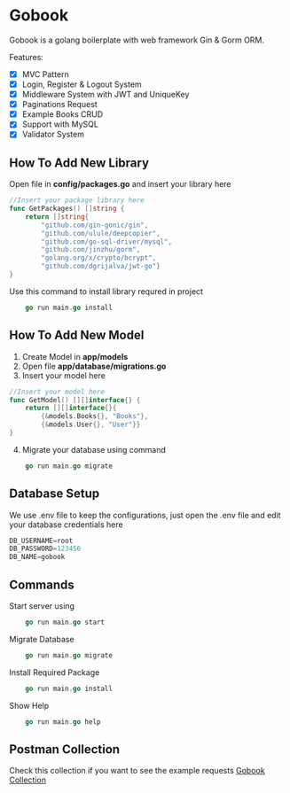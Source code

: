 # Gobook
Gobook is a golang boilerplate with web framework Gin & Gorm ORM.

Features:
- [x] MVC Pattern
- [x] Login, Register & Logout System
- [x] Middleware System with JWT and UniqueKey
- [x] Paginations Request
- [x] Example Books CRUD
- [x] Support with MySQL
- [x] Validator System

## How To Add New Library
Open file in **config/packages.go** and insert your library here
```go
//Insert your package library here
func GetPackages() []string {
	return []string{
		"github.com/gin-gonic/gin",
		"github.com/ulule/deepcopier",
		"github.com/go-sql-driver/mysql",
		"github.com/jinzhu/gorm",
		"golang.org/x/crypto/bcrypt",
		"github.com/dgrijalva/jwt-go"}
}
```

Use this command to install library requred in project
```go
	go run main.go install
```

## How To Add New Model
1. Create Model in **app/models**
2. Open file **app/database/migrations.go**
3. Insert your model here
```go
//Insert your model here
func GetModel() [][]interface{} {
	return [][]interface{}{
		{&models.Books{}, "Books"},
		{&models.User{}, "User"}}
}
```
4. Migrate your database using command
```go
	go run main.go migrate
```

## Database Setup
We use .env file to keep the configurations, just open the .env file and edit your database credentials here
```go
DB_USERNAME=root
DB_PASSWORD=123456
DB_NAME=gobook
```

## Commands
Start server using
```go
	go run main.go start
```

Migrate Database
```go
	go run main.go migrate
```

Install Required Package
```go
	go run main.go install
```

Show Help
```go
	go run main.go help
```

## Postman Collection
Check this collection if you want to see the example requests
[Gobook Collection](https://documenter.getpostman.com/view/3808786/SzYevFGV "Gobook Collection")